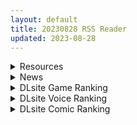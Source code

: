 ```yaml
---
layout: default
title: 20230828 RSS Reader
updated: 2023-08-28
---
```


<details class='content-parent'>
<summary>
Resources
</summary>
<details class='content-child'>
<summary>
<span class='rss-title'> [生肉] [ピンクパイナップル]この恋に気づいて THE ANIMATION </span> <a class='rss-link' href='https://gmgard.com/gm123451' target='_blank'>&nbsp;</a>
<div class='rss-published'> 🕛 20230827 16:32:31</div>
</summary>
<img src="https://static.gmgard.us/Images/upload/59864280032313468.jpg" /><br /><p>男主刚被女朋友甩，就马上有巨乳的美女同事献身安慰。男主当晚就被美女同事拉去开房求爱，一夜之间搞定了辞旧迎新的交替。突如其来的办公室恋情。</p>
</details>
<details class='content-child'>
<summary>
<span class='rss-title'> [R18资源相关][悬赏金额:1000]求个カスタムメイド3D2  2.28或之后的全DLC版本 </span> <a class='rss-link' href='https://gmgard.com/gm123444' target='_blank'>&nbsp;</a>
<div class='rss-published'> 🕛 20230827 14:08:52</div>
</summary>
<img src="https://static.gmgard.us/Images/upload/1138272027327902.jpg" /><br /><p>具体描述与最佳答案要求</p>
</details>
<details class='content-child'>
<summary>
<span class='rss-title'> [自购][RJ406400][うらやまや]ナイトメアナイト~聖なる騎士と堕欲の魔術~[626.19MB] </span> <a class='rss-link' href='https://gmgard.com/gm123445' target='_blank'>&nbsp;</a>
<div class='rss-published'> 🕛 20230827 14:08:28</div>
</summary>
<img src="https://static.gmgard.us/Images/upload/21443272037007315.jpg" /><br /><p>正文不知道该怎么写，呃呃</p>
</details>
<details class='content-child'>
<summary>
<span class='rss-title'> [R18资源相关][悬赏金额200]提问Alibi/アリバイ社团的作品有哪些 </span> <a class='rss-link' href='https://gmgard.com/gm123443' target='_blank'>&nbsp;</a>
<div class='rss-published'> 🕛 20230827 14:05:11</div>
</summary>
<img src="https://static.gmgard.us/Images/upload/19043272020327407.jpg" /><br /><p>如题，我找不到这个社团的官网和DL了，所以问一下
除了图上的这些游戏，是否还有别的</p>
</details>
<details class='content-child'>
<summary>
<span class='rss-title'> (合集)[悠哈璃羽字幕社&西农YUI汉化组] Fate/Apocrypha [01-25话][BDrip][简中外挂字幕][1080P][MKV] </span> <a class='rss-link' href='https://gmgard.com/gm123449' target='_blank'>&nbsp;</a>
<div class='rss-published'> 🕛 20230827 13:59:35</div>
</summary>
<img src="https://static.gmgard.us/Images/upload/16260272159351522.jpg" /><br /><p>圣杯大战中七对七的空前绝后大规模战争</p>
</details>
<details class='content-child'>
<summary>
<span class='rss-title'> [日系/合集][Xration (mil)]姫騎士テイム等78本[触手/骑士][5G] </span> <a class='rss-link' href='https://gmgard.com/gm123448' target='_blank'>&nbsp;</a>
<div class='rss-published'> 🕛 20230827 13:57:50</div>
</summary>
<img src="https://static.gmgard.us/Images/upload/16358272145557710.jpg" /><br /><p>目录</p>
</details>
<details class='content-child'>
<summary>
<span class='rss-title'> [生肉] [魔人] ゴブリンの巣穴 第三話 駆け出し冒険者 イラーリ </span> <a class='rss-link' href='https://gmgard.com/gm123447' target='_blank'>&nbsp;</a>
<div class='rss-published'> 🕛 20230827 13:43:48</div>
</summary>
<img src="https://static.gmgard.us/Images/upload/12974280005095809.jpg" /><br /><p>哥布林巢穴第三集。</p>
</details>
<details class='content-child'>
<summary>
<span class='rss-title'> (合集)[FSD字幕组] 假面骑士极狐 [01-49话&剧场版&超战斗DVD&外传][TVrip&BDrip][1080P][中日双语字幕][MP4] </span> <a class='rss-link' href='https://gmgard.com/gm123446' target='_blank'>&nbsp;</a>
<div class='rss-published'> 🕛 20230827 13:14:05</div>
</summary>
<img src="https://static.gmgard.us/Images/upload/15623272114052033.jpg" /><br /><p>评分8.7！可以开香槟了？</p>
</details>
<details class='content-child'>
<summary>
<span class='rss-title'> [无修正][未知字幕组][バニラ] 痴漢電車 1+2 </span> <a class='rss-link' href='https://gmgard.com/gm123442' target='_blank'>&nbsp;</a>
<div class='rss-published'> 🕛 20230827 12:07:16</div>
</summary>
<img src="https://iili.io/HyALjaa.gif" /><br /><p>男主坐电车时被栽赃 误认为痴汉 工作也丢了 于是自己变成痴汉报复女人 有一次当他下手的时候 碰见个高手 他摸女人的时候 女儿也摸他 这是男痴汉碰上女色狼了啊 这女色狼还不是一般的色 最初调教他的痴汉已经被她榨跑了</p>
</details>
<details class='content-child'>
<summary>
<span class='rss-title'> [自购][RJ01084561 ][コキコキボイズ]寝取らせダンジョン -迷宮少女は人の夢を見るか- </span> <a class='rss-link' href='https://gmgard.com/gm123438' target='_blank'>&nbsp;</a>
<div class='rss-published'> 🕛 20230827 11:43:39</div>
</summary>
<img src="https://static.gmgard.us/Images/upload/16648271943184895.jpg" /><br /><p>像素RPG，之前买忘记发了。纯爱（认真）的（笑），女主角要和黄毛啪啪才能变得更强，撒，少年，向着纯爱的地下城出发吧！</p>
</details>
<details class='content-child'>
<summary>
<span class='rss-title'> [自购][RJ01088084][EROPIXEL]LUNA FIGHTER </span> <a class='rss-link' href='https://gmgard.com/gm123439' target='_blank'>&nbsp;</a>
<div class='rss-published'> 🕛 20230827 11:42:14</div>
</summary>
<img src="https://static.gmgard.us/Images/upload/19123271717412162.jpg" /><br /><p>啊，像素ACT，怎么说呢，很微妙，你说他动作感十足吧，击中判定又很奇怪并且没法取消后摇，又没有被击受身，碰一下直接被啪&hellip;&hellip;</p>
</details>
<details class='content-child'>
<summary>
<span class='rss-title'> [自购][RJ427289 ][えくらんど]てゅるくちゃんとエッチなラボラトリー </span> <a class='rss-link' href='https://gmgard.com/gm123441' target='_blank'>&nbsp;</a>
<div class='rss-published'> 🕛 20230827 11:41:58</div>
</summary>
<img src="https://static.gmgard.us/Images/upload/19410271744085996.jpg" /><br /><p>嘛，虽然DL上分类是ACT，但这种走迷宫的游戏怎么看都不觉得像ACT啊&hellip;&hellip;但白毛美少女真的是太棒啦！</p>
</details>
<details class='content-child'>
<summary>
<span class='rss-title'> [RJ01060257][MadoSan]催眠骑士 </span> <a class='rss-link' href='https://gmgard.com/gm123440' target='_blank'>&nbsp;</a>
<div class='rss-published'> 🕛 20230827 11:41:26</div>
</summary>
<img src="https://static.gmgard.us/Images/upload/11855271741150844.jpg" /><br /><p>各位绅士大家好，这作是在下两个多月前入手的，我今天才记起来还没开始玩，看了看亭子里还没有这个游戏的资源，于是就来投稿了。</p>
</details>
<details class='content-child'>
<summary>
<span class='rss-title'> [补档][Steam官方中文][RJ240457][ジュッカクゲームス]迷宫物语 ~ FALL IN LABYRINTH </span> <a class='rss-link' href='https://gmgard.com/gm123437' target='_blank'>&nbsp;</a>
<div class='rss-published'> 🕛 20230827 11:40:37</div>
</summary>
<img src="https://static.gmgard.us/Images/upload/1521271642294953.jpg" /><br /><p>各位绅士大家好，最近在整理电脑时翻到这款旧作，正巧亭子里的资源被爆了，在下直接进行一个档的补</p>
</details>
<details class='content-child'>
<summary>
<span class='rss-title'> [自购][RJ01080081][いのりストレージ]女王様と幸運男+アニメーション~パイズリオンリーx古代スゴロク~ </span> <a class='rss-link' href='https://gmgard.com/gm123436' target='_blank'>&nbsp;</a>
<div class='rss-published'> 🕛 20230827 11:39:58</div>
</summary>
<img src="https://static.gmgard.us/Images/upload/38538271939279630.jpg" /><br /><p>反正就，飞行棋吧，埃及版的，动态CG，刚好DL有余额就顺手买了，封面都不用打码太适合我这种懒狗</p>
</details>

</details>
<details class='content-parent'>
<summary>
News
</summary>

</details>
<details class='content-parent'>
<summary>
DLsite Game Ranking
</summary>
<details class='content-child'>
<summary>
<span class='rss-title'> バレないように裸コートで露出するセレカさん [しーぶるそふと] </span> <a class='rss-link' href='https://www.dlsite.com/maniax/work/=/product_id/RJ01062825.html' target='_blank'>&nbsp;</a>
<div class='rss-published'> 🕛 20230828 13:08:31</div>
</summary>
<img src ="http://img.dlsite.jp/modpub/images2/work/doujin/RJ01063000/RJ01062825_img_main.jpg"/><br/>過激な露出がしたい vs 過激なほどバレやすくなる! あなたはバレない? ドキドキ感異常! 新感覚の3Dステルス露出アクションゲーム
</details>
<details class='content-child'>
<summary>
<span class='rss-title'> 護身術道場 秘密のNTRレッスン -葵編- [WAKUWAKU] </span> <a class='rss-link' href='https://www.dlsite.com/maniax/work/=/product_id/RJ01083821.html' target='_blank'>&nbsp;</a>
<div class='rss-published'> 🕛 20230828 13:08:31</div>
</summary>
<img src ="http://img.dlsite.jp/modpub/images2/work/doujin/RJ01084000/RJ01083821_img_main.jpg"/><br/>護身術道場 秘密のNTRレッスンのDLCをプレイする為には、別途ゲーム本体が必要です。山神の娘である葵ちゃんと主人公のストーリーを描いています。
</details>
<details class='content-child'>
<summary>
<span class='rss-title'> 護身術道場 秘密のNTRレッスン [WAKUWAKU] </span> <a class='rss-link' href='https://www.dlsite.com/maniax/work/=/product_id/RJ01053661.html' target='_blank'>&nbsp;</a>
<div class='rss-published'> 🕛 20230828 13:08:31</div>
</summary>
<img src ="http://img.dlsite.jp/modpub/images2/work/doujin/RJ01054000/RJ01053661_img_main.jpg"/><br/>これはシミュレーション系のエロゲーで、ユーモアな要素が盛り込まれています。
</details>
<details class='content-child'>
<summary>
<span class='rss-title'> 満車率300% 弐:Append.2 ハコヅメ連結ぱっち [ベルゼブブ] </span> <a class='rss-link' href='https://www.dlsite.com/maniax/work/=/product_id/RJ01026171.html' target='_blank'>&nbsp;</a>
<div class='rss-published'> 🕛 20230828 13:08:31</div>
</summary>
<img src ="http://img.dlsite.jp/modpub/images2/work/doujin/RJ01027000/RJ01026171_img_main.jpg"/><br/>満車率300%弐のアップグレードデータです。
</details>
<details class='content-child'>
<summary>
<span class='rss-title'> 冒険者のモンスター娘の旅 [異世界] </span> <a class='rss-link' href='https://www.dlsite.com/maniax/work/=/product_id/RJ01085236.html' target='_blank'>&nbsp;</a>
<div class='rss-published'> 🕛 20230828 13:08:31</div>
</summary>
<img src ="http://img.dlsite.jp/modpub/images2/work/doujin/RJ01086000/RJ01085236_img_main.jpg"/><br/>あなたは冒険者として、魔物娘のいる世界で冒険をすることになります。あなたは村に現れ、村の周りに徐々に魔物が現れるでしょう。村の長から様々な任務を受け取り、それらを達成することで収益を得て自分の能力を向上させ、彼らを困難から救う手助けをすることができます。
</details>

</details>
<details class='content-parent'>
<summary>
DLsite Voice Ranking
</summary>
<details class='content-child'>
<summary>
<span class='rss-title'> 下课后陪睡俱乐部～在双JK和叶和和歌的胸枕上舒服地休息～ [青春×フェティシズム] </span> <a class='rss-link' href='https://www.dlsite.com/maniax/work/=/product_id/RJ01088442.html' target='_blank'>&nbsp;</a>
<div class='rss-published'> 🕛 20230828 13:08:34</div>
</summary>
<img src ="http://img.dlsite.jp/modpub/images2/work/doujin/RJ01089000/RJ01088442_img_main.jpg"/><br/>超密接陪睡场景♪「交给我吧?」「我,也会努力的」 这次是夜晚下课后的色色陪睡体验!会温柔地引导您的积极&清纯JK组合。 积极JK和叶,和拥有色色胸部的和歌会在您耳边甜甜低语诱导您边射精边舒服地睡去♪
</details>
<details class='content-child'>
<summary>
<span class='rss-title'> 下課後陪睡社團～在雙JK和葉與和歌的胸枕上舒服地休息～ [青春×フェティシズム] </span> <a class='rss-link' href='https://www.dlsite.com/maniax/work/=/product_id/RJ01088457.html' target='_blank'>&nbsp;</a>
<div class='rss-published'> 🕛 20230828 13:08:34</div>
</summary>
<img src ="http://img.dlsite.jp/modpub/images2/work/doujin/RJ01089000/RJ01088457_img_main.jpg"/><br/>超緊密陪睡場景♪「交給我吧?」「我,也會努力的」 這次是夜晚下課後的色色陪睡體驗!會溫柔地引導您的積極&清爽JK組合。 積極JK和葉,和擁有色色胸部的和歌會在您耳邊甜甜低語誘導您邊射精邊舒服地睡去♪
</details>
<details class='content-child'>
<summary>
<span class='rss-title'> 小穴按摩・特别之夜 [青春×フェティシズム] </span> <a class='rss-link' href='https://www.dlsite.com/maniax/work/=/product_id/RJ01078989.html' target='_blank'>&nbsp;</a>
<div class='rss-published'> 🕛 20230828 13:08:34</div>
</summary>
<img src ="http://img.dlsite.jp/modpub/images2/work/doujin/RJ01079000/RJ01078989_img_main.jpg"/><br/>青春岁月,没有又如何。但仅限今晚也好,请过上充满欢乐甜美色色的一晚吧!仅限一晚的按摩师女主角们大集结♪为您献上极致色情的集锦型物语。成年人的青春,要体验一下看看吗?
</details>
<details class='content-child'>
<summary>
<span class='rss-title'> 超能力学園トップの俺が学園2位の後輩女子にハメられて敗北奴隷になるまで [Cream Pan] </span> <a class='rss-link' href='https://www.dlsite.com/maniax/work/=/product_id/RJ01074683.html' target='_blank'>&nbsp;</a>
<div class='rss-published'> 🕛 20230828 13:08:34</div>
</summary>
<img src ="http://img.dlsite.jp/modpub/images2/work/doujin/RJ01075000/RJ01074683_img_main.jpg"/><br/>学園一位からの惨めな転落劇!美少女後輩の能力と言葉で弄ばれ、トップとして、男としてのプライドがズタズタに…
</details>
<details class='content-child'>
<summary>
<span class='rss-title'> 【傲嬌雌小鬼】家裡出現可愛的兔妖,只好勉為其難當她的奴僕了?【中文音聲】 [Bedtime Story 被談聲聆] </span> <a class='rss-link' href='https://www.dlsite.com/maniax/work/=/product_id/RJ01083417.html' target='_blank'>&nbsp;</a>
<div class='rss-published'> 🕛 20230828 13:08:34</div>
</summary>
<img src ="http://img.dlsite.jp/modpub/images2/work/doujin/RJ01084000/RJ01083417_img_main.jpg"/><br/>某天加班回到家,竟發現家裡有個長著兔耳朵、奇裝異服的小女孩!? 「當本小姐的奴僕,供養本小姐吧。」 面對她突如其來的要求,難道只能答應了嗎……?
</details>

</details>
<details class='content-parent'>
<summary>
DLsite Comic Ranking
</summary>
<details class='content-child'>
<summary>
<span class='rss-title'> メイド教育3-没落貴族瑠璃川椿- [きょくちょ局] </span> <a class='rss-link' href='https://www.dlsite.com/maniax/work/=/product_id/RJ417751.html' target='_blank'>&nbsp;</a>
<div class='rss-published'> 🕛 20230828 13:08:38</div>
</summary>
<img src ="http://img.dlsite.jp/modpub/images2/work/doujin/RJ418000/RJ417751_img_main.jpg"/><br/>『メイド教育。』第三弾! 昨晩の『教育』から一夜明け、ご主人様に呼び出された元貴族、瑠璃川 椿は、後輩が側にいるにも関わらず、廊下で手淫され想像以上に感じてしまう…。 自分の身体の変化に戸惑いつつも、貴族の誇りを失わぬように気丈に振る舞う椿… 。だが、毎日続く変態的なメイド教育に、次第に心と身体を快楽に蝕まれていく…!  恥辱にまみれた表情を浮かべ白く柔らかいおっぱいをさらす元令嬢の痴態をぜひご堪能くださいっ!
</details>
<details class='content-child'>
<summary>
<span class='rss-title'> 共墮2～發誓結婚的女友被人奪走的我最終也一同雌墮的末路～ [トランス・トリビューン] </span> <a class='rss-link' href='https://www.dlsite.com/maniax/work/=/product_id/RJ01090245.html' target='_blank'>&nbsp;</a>
<div class='rss-published'> 🕛 20230828 13:08:38</div>
</summary>
<img src ="http://img.dlsite.jp/modpub/images2/work/doujin/RJ01091000/RJ01090245_img_main.jpg"/><br/>「成對」墮落的兩人,其結局是……!?男女雙方一同被人寢取的·女裝雌墮物語!!
</details>
<details class='content-child'>
<summary>
<span class='rss-title'> Bokki like a rock [F.W.ZHolic] </span> <a class='rss-link' href='https://www.dlsite.com/maniax/work/=/product_id/RJ01087760.html' target='_blank'>&nbsp;</a>
<div class='rss-published'> 🕛 20230828 13:08:38</div>
</summary>
<img src ="http://img.dlsite.jp/modpub/images2/work/doujin/RJ01088000/RJ01087760_img_main.jpg"/><br/>ふたなりぼっちちゃん
</details>
<details class='content-child'>
<summary>
<span class='rss-title'> GIRLS und PENISES 廃校百回奉仕編 [Try&方言二人社會] </span> <a class='rss-link' href='https://www.dlsite.com/maniax/work/=/product_id/RJ01092935.html' target='_blank'>&nbsp;</a>
<div class='rss-published'> 🕛 20230828 13:08:38</div>
</summary>
<img src ="http://img.dlsite.jp/modpub/images2/work/doujin/RJ01093000/RJ01092935_img_main.jpg"/><br/>サークル「TRY&方言二人社会」がC90 C92で発売した同人誌。
</details>
<details class='content-child'>
<summary>
<span class='rss-title'> 種付け孤○院 [トーティシェル] </span> <a class='rss-link' href='https://www.dlsite.com/maniax/work/=/product_id/RJ358126.html' target='_blank'>&nbsp;</a>
<div class='rss-published'> 🕛 20230828 13:08:38</div>
</summary>
<img src ="http://img.dlsite.jp/modpub/images2/work/doujin/RJ359000/RJ358126_img_main.jpg"/><br/>少女、妊娠。
</details>

</details>

